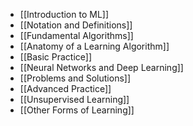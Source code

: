 - [[Introduction to ML]]
- [[Notation and Definitions]]
- [[Fundamental Algorithms]]
- [[Anatomy of a Learning Algorithm]]
- [[Basic Practice]]
- [[Neural Networks and Deep Learning]]
- [[Problems and Solutions]]
- [[Advanced Practice]]
- [[Unsupervised Learning]]
- [[Other Forms of Learning]]
